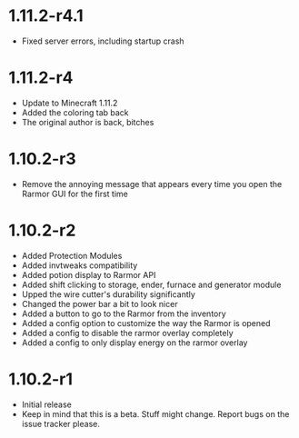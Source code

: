 # 1.11.2-r4.1
* Fixed server errors, including startup crash

# 1.11.2-r4
* Update to Minecraft 1.11.2
* Added the coloring tab back
* The original author is back, bitches

# 1.10.2-r3
* Remove the annoying message that appears every time you open the Rarmor GUI for the first time

# 1.10.2-r2
* Added Protection Modules
* Added invtweaks compatibility
* Added potion display to Rarmor API
* Added shift clicking to storage, ender, furnace and generator module
* Upped the wire cutter's durability significantly
* Changed the power bar a bit to look nicer
* Added a button to go to the Rarmor from the inventory
* Added a config option to customize the way the Rarmor is opened
* Added a config to disable the rarmor overlay completely
* Added a config to only display energy on the rarmor overlay

# 1.10.2-r1
* Initial release
* Keep in mind that this is a beta. Stuff might change. Report bugs on the issue tracker please.